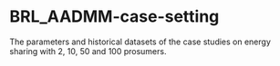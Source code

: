 # BRL_AADMM-case-setting
 The parameters and historical datasets of the case studies on energy sharing with 2, 10, 50 and 100 prosumers.
